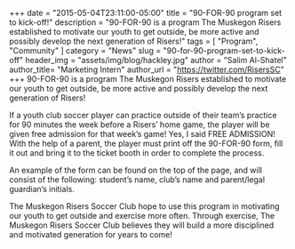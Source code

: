 +++
date        = "2015-05-04T23:11:00-05:00"
title       = "90-FOR-90 program set to kick-off!"
description = "90-FOR-90 is a program The Muskegon Risers established to motivate our youth to get outside, be more active and possibly develop the next generation of Risers!"
tags        = [ "Program", "Community" ]
category    = "News"
slug        = "90-for-90-program-set-to-kick-off"
header_img	= "assets/img/blog/hackley.jpg"
author		= "Salim Al-Shatel"
author_title= "Marketing Intern"
author_url	= "https://twitter.com/RisersSC"
+++
90-FOR-90 is a program The Muskegon Risers established to motivate our youth to get outside, be more active and possibly develop the next generation of Risers!

If a youth club soccer player can practice outside of their team’s practice for 90 minutes the week before a Risers’ home game, the player will be given free admission for that week’s game! Yes, I said FREE ADMISSION! With the help of a parent, the player must print off the 90-FOR-90 form, fill it out and bring it to the ticket booth in order to complete the process.

An example of the form can be found on the top of the page, and will consist of the following: student’s name, club’s name and parent/legal guardian’s initials.

The Muskegon Risers Soccer Club hope to use this program in motivating our youth to get outside and exercise more often. Through exercise, The Muskegon Risers Soccer Club believes they will build a more disciplined and motivated generation for years to come!